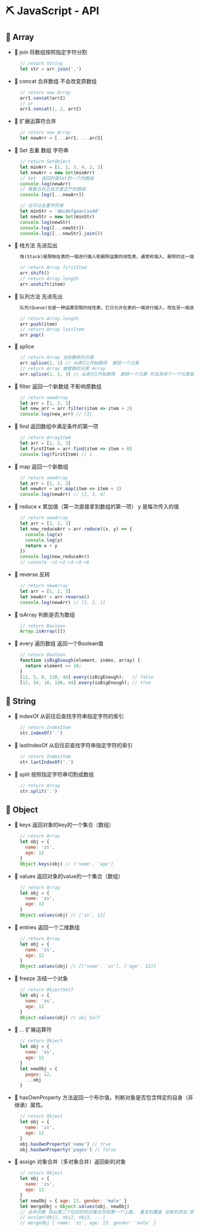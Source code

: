 # &#x26CF; JavaScript - API
## &#x1F4EF; Array
  + &#x1F334; join 将数组按照指定字符分割
    ```js
      // return String
      let str = arr.join(',')
    ```

  + &#x1F334; concat 合并数组 不会改变原数组
    ```js
      // return new Array
      arr1.concat(arr2)
      // or
      arr1.concat(1, 2, arr2)
    ```

  + &#x1F334; 扩展运算符合并
    ```js
      // return new Array
      let newArr = [...arr1, ...arr2]
    ```
    
  + &#x1F334; Set  去重  数组 字符串
    ```js
      // return SetObject
      let minArr = [1, 2, 3, 4, 2, 3]
      let newArr = new Set(minArr)
      // Set  返回的是Set的一个伪数组
      console.log(newArr)
      // 需要合并之后才是正产的数组
      console.log([...newArr])

      // 也可以去重字符串
      let minStr = 'abcdefgaaccssdd'
      let newStr = new Set(minStr)
      console.log(newStr)
      console.log([...newStr])
      console.log([...newStr].join())
    ```

  + &#x1F334; 栈方法 先进后出
    ```txt
      栈(Stack)是限制在表的一端进行插入和删除运算的线性表，通常称插入、删除的这一端为栈顶(Top)，另一端为栈底(Bottom)。先进后出。top= -1时为空栈，top=0只能说明栈中只有一个元素，并且元素进栈时top应该自增
    ```
    ```js
      // return Array firstItem
      arr.shift()
      // return Array.length
      arr.unshift(item)
    ```

  + &#x1F334; 队列方法 先进先出
    ```txt
      队列(Queue)也是一种运算受限的线性表。它只允许在表的一端进行插入，而在另一端进行删除。允许删除的一端称为队头(front)，允许插入的一端称为队尾(rear)。先进先出。
    ```
    ```js
      // return Array.length
      arr.push(item)
      // return Array lastItem
      arr.pop()
    ```

  + &#x1F334; splice
    ```js
      // return Array 当前删除的元素
      arr.splice(1, 1) // 从索引1开始删除  删除一个元素
      // return Array 被替换的元素 Array
      arr.splice(1, 1, 3) // 从索引1开始删除  删除一个元素 并且用另个一个元素替换
    ```

  + &#x1F334; filter 返回一个新数组 不影响原数组
    ```js
      // return newArray
      let arr = [1, 2, 3]
      let new_arr = arr.filter(item => item > 2)
      console.log(new_arr) // [3]
    ```

  + &#x1F334; find 返回数组中满足条件的第一项
    ```js
      // return ArrayItem
      let arr = [1, 2, 3]
      let firstItem = arr.find(item => item > 0)
      console.log(firstItem) // 1
    ```

  + &#x1F334; map 返回一个新数组
    ```js
      // return newArray
      let arr = [1, 2, 3]
      let newArr = arr.map(item => item + 1)
      console.log(newArr) // [2, 3, 4]
    ```

  + &#x1F334; reduce x 累加值（第一次直接拿到数组的第一项）  y 是每次传入的值
    ```js
      // return newArray
      let arr = [1, 2, 3]
      let new_reduceArr = arr.reduce((x, y) => { 
        console.log(x)
        console.log(y)
        return x + y
      })
      console.log(new_reduceArr)
      // console ->1->2->3->3->6
    ```

  + &#x1F334; reverse 反转
    ```js
      // return newArray
      let arr = [1, 2, 3]
      let newArr = arr.reverse()
      console.log(newArr) // [3, 2, 1]
    ```

  + &#x1F334; isArray 判断是否为数组
    ```js
      // return Boolean
      Array.isArray([])
    ```

  + &#x1F334; every 遍历数组 返回一个Boolean值
    ```js
      // return Boolean
      function isBigEnough(element, index, array) {
        return element >= 10;
      }
      [12, 5, 8, 130, 44].every(isBigEnough);   // false
      [12, 54, 18, 130, 44].every(isBigEnough); // true
    ```
    
## &#x1F4EF; String
  + &#x1F334; indexOf 从前往后查找字符串指定字符的索引
    ```js
      // return IndexItem
      str.indexOf('.')
    ```

  + &#x1F334; lastIndexOf 从后往前查找字符串指定字符的索引
    ```js
      // return IndexItem
      str.lastIndexOf('.')
    ```

  + &#x1F334; split 按照指定字符串切割成数组
    ```js
      // return Array
      str.split('.')
    ```

## &#x1F4EF; Object
  + &#x1F334; keys 返回对象的key的一个集合（数组）
    ```js
      // return Array
      let obj = {
        name: 'zs',
        age: 12
      }
      Object.keys(obj) // ['name', 'age']
    ```
  
  + &#x1F334; values 返回对象的value的一个集合（数组）
    ```js
      // return Array
      let obj = {
        name: 'zs',
        age: 12
      }
      Object.values(obj) // ['zs', 12]
    ```
  
  + &#x1F334; entries 返回一个二维数组
    ```js
      // return Array
      let obj = {
        name: 'zs',
        age: 12
      }
      Object.values(obj) // [['name', 'zs'], ['age', 12]]
    ```
  
  + &#x1F334; freeze 冻结一个对象
    ```js
      // return ObjectSelf
      let obj = {
        name: 'zs',
        age: 12
      }
      Object.values(obj) // obj Self
    ```
  
  + &#x1F334; ... 扩展运算符
    ```js
      // return Object
      let obj = {
        name: 'zs',
        age: 12
      }
      let newObj = {
        pages: 12,
        ...obj
      }
    ```

  + &#x1F334; hasOwnProperty 方法返回一个布尔值，判断对象是否包含特定的自身（非继承）属性。
    ```js
      // return Object
      let obj = {
        name: 'zs',
        age: 12
      }
      obj.hasOwnProperty('name') // true
      obj.hasOwnProperty('pages') // false
    ```

  + &#x1F334; assign 对象合并（多对象合并）返回新的对象
    ```js
      // return Object
      let obj = {
        name: 'zs',
        age: 12
      }
      let newObj = { age: 13, gender: 'male' }
      let mergeObj = Object.values(obj, newObj)
      // 合并对象 将从第二个往后的的对象合并到第一个上面， 重复的覆盖 没有的添加 原有的保留
      // assign(Obj1, obj2, obj3, ...)
      // mergeObj { name: 'zs', age: 13, gender: 'male' } 
    ```